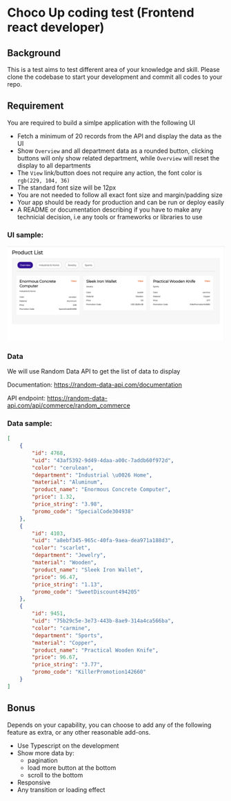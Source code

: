 # Choco Up coding test (Frontend react developer)

## Background
This is a test aims to test different area of your knowledge and skill.  Please clone the codebase to start your development and commit all codes to your repo.

## Requirement 
You are required to build a simlpe application with the following UI
- Fetch a minimum of 20 records from the API and display the data as the UI
- Show `Overview` and all department data as a rounded button, clicking buttons will only show related department, while `Overview` will reset the display to all departments
- The `View` link/button does not require any action, the font color is `rgb(229, 104, 36)`
- The standard font size will be 12px
- You are not needed to follow all exact font size and margin/padding size
- Your app should be ready for production and can be run or deploy easily
- A README or documentation describing if you have to make any technicial decision, i.e any tools or frameworks or libraries to use

### UI sample:
![sample-ui](./sample_ui.png)

### Data
We will use Random Data API to get the list of data to display

Documentation: https://random-data-api.com/documentation

API endpoint: https://random-data-api.com/api/commerce/random_commerce

### Data sample:

```json
[
    {
        "id": 4768,
        "uid": "43af5392-9d49-4daa-a00c-7addb60f972d",
        "color": "cerulean",
        "department": "Industrial \u0026 Home",
        "material": "Aluminum",
        "product_name": "Enormous Concrete Computer",
        "price": 1.32,
        "price_string": "3.98",
        "promo_code": "SpecialCode304938"
    },
    {
        "id": 4103,
        "uid": "a8ebf345-965c-40fa-9aea-dea971a188d3",
        "color": "scarlet",
        "department": "Jewelry",
        "material": "Wooden",
        "product_name": "Sleek Iron Wallet",
        "price": 96.47,
        "price_string": "1.13",
        "promo_code": "SweetDiscount494205"
    },
    {
        "id": 9451,
        "uid": "75b29c5e-3e73-443b-8ae9-314a4ca566ba",
        "color": "carmine",
        "department": "Sports",
        "material": "Copper",
        "product_name": "Practical Wooden Knife",
        "price": 96.67,
        "price_string": "3.77",
        "promo_code": "KillerPromotion142660"
    }
]
```

## Bonus
Depends on your capability, you can choose to add any of the following feature as extra, or any other reasonable add-ons.
- Use Typescript on the development
- Show more data by:
  - pagination
  - load more button at the bottom
  - scroll to the bottom
- Responsive
- Any transition or loading effect 




